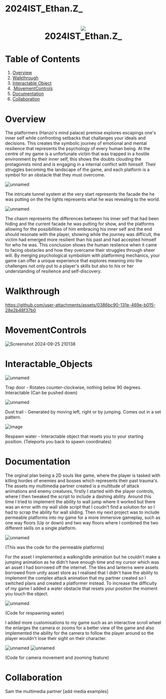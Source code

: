 # 2024IST_Ethan.Z_
<h1 align="center">
 <img src="https://user-images.githubusercontent.com/45159366/97361059-45151700-185c-11eb-9d12-dae51c79eb8a.png">
  <br />
2024IST_Ethan.Z_
</h1>

# Table of Contents

1. [Overview](https://github.com/TempeHS/2024IST_Ethan.Z_?tab=readme-ov-file#overview)
2. [Walkthrough](https://github.com/TempeHS/2024IST_Ethan.Z_?tab=readme-ov-file#walkthrough)
3. [Interactable Object](https://github.com/TempeHS/2024IST_Ethan.Z_?tab=readme-ov-file#Interactable_Objects)
4. .[MovementControls](https://github.com/TempeHS/2024IST_Ethan.Z_?tab=readme-ov-file#MovementControls)
5. [Documentation](https://github.com/TempeHS/2024IST_Ethan.Z_?tab=readme-ov-file#documentation)
6. [Collaboration](https://github.com/TempeHS/2024IST_Ethan.Z_?tab=readme-ov-file#collaboration)

# Overview

The platformers (Hanzo's mind palace) premise explores escapings one's inner self while confronting setbacks that challanges your ideals and decisions. This creates the symbolic journey of emotional and mental resilience that represents the psychology of every human being. At the centre of my game is a unfortunate victim that was trapped in a hostile environment by their inner self, this shows the doubts clouding the protagonists mind and is engaging in a internal conflict with himself. Their struggles becoming the landscape of the game, and each platform is a symbol for an obstacle that they must overcome. 

![unnamed](https://github.com/user-attachments/assets/9bd9c86f-2641-48ca-b08d-91ce1b7556a5) 

The intricate tunnel system at the very start represents the facade the he was putting on the the lights represents what he was revealing to the world. 

![unnamed](https://github.com/user-attachments/assets/ddb6fb19-b2d6-4031-a386-b7addb5875ff)

The chasm represents the differences between his inner self that had been hiding and the current facade he was putting for show, and the platforms allowing for the possibilities of him embracing his inner self and the end should resonate with the player, showing while the journey was difficult, the victim had emerged more resilient than his past and had accepted himself for who he was. This conclusion shows the human reslience when it came to facing obstacles and how they overcame their struggles through sheer will. By merging psychological symbolism with platforming mechanics, your game can offer a unique experience that explores meaning into the challenges not only put to a player's skills but also to his or her understanding of resilience and self-discovery. 

# Walkthrough

https://github.com/user-attachments/assets/0386bc90-131e-469e-b015-28e2b48f37b0


# MovementControls
![Screenshot 2024-09-25 210138](https://github.com/user-attachments/assets/24a0649f-4619-4e28-b796-7a7f5bc62774)


#  Interactable_Objects

![unnamed](https://github.com/user-attachments/assets/9bf153de-5f19-4d04-b592-c6a7a9c5b94e) 

Trap door - Rotates counter-clockwise, nothing below 90 degrees. Interactable (Can be pushed down)

![unnamed](https://github.com/user-attachments/assets/28202498-9757-46cc-9e19-c2b2c050ef2b) 

Dust trail - Generated by moving left, right or by jumping. Comes out in a set pattern.

![image](https://github.com/user-attachments/assets/bf9c4ccc-1344-428d-a9ba-0ee5a107f61e) 

Respawn water - Interactable object that resets you to your starting position. (Teleports you back to spawn coordinates)


# Documentation

The orginal plan being a 2D souls like game, where the player is tasked with killing hordes of enemies and bosses which represents their past trauma's. The assets my multimedia partner created is a multitude of attack animations and enemy creatures, firstly I started with the player controls, where I then tweaked the script to include a dashing ability. Around this time I tried to implement the ability to wall jump where it worked but there was an error with my wall slide script that I coudn't find a solution for so I had to scrap the ability for wall sliding. Then my next project was to include permeable platforms into my game for a more immersive gameplay, such as one way floors (Up or down) and two way floors where I combined the two different skills on a single platform.

![unnamed](https://github.com/user-attachments/assets/290fde06-cf3a-4adc-a5bd-649b1353704e)

(This was the code for the permeable platforms)

For the asset I implemented a walking/idle animation but he couldn't make a jumping animation as he didn't have enough time and my cursor which was an asset I had borrowed off the internet. The tiles and lanterns were assets borrowed from unity asset store as I realised that I didn't have the ability to implement the complex attack animation that my partner created so I switched plans and created a platformer instead. To increase the difficulty of my game I added a water obstacle that resets your position the moment you touch the object.

![unnamed](https://github.com/user-attachments/assets/820ef7c0-4932-4714-a379-ee8c285b4fbc)

(Code for respawning water)

I added more customisations to my game such as an interactive scroll wheel the enlarges the camera or zooms for a better view of the game and also implemented the ability for the camera to follow the player around so the player wouldn't lose their sight on their character.

![unnamed](https://github.com/user-attachments/assets/cb56ca05-1fd7-4cfd-a5f5-2d20134238e9)
![unnamed](https://github.com/user-attachments/assets/3becf3ee-00dc-4242-84f2-0485c8446450)

(Code for camera movement and zooming feature)


# Collaboration

Sam the multimedia partner
[add media examples]
